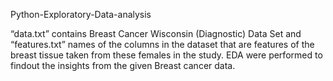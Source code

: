 Python-Exploratory-Data-analysis

“data.txt” contains Breast Cancer Wisconsin (Diagnostic) Data Set and “features.txt”
names of the columns in the dataset that are features of the breast tissue taken from these females
in the study.
EDA were performed to findout the insights from the given Breast cancer data.

